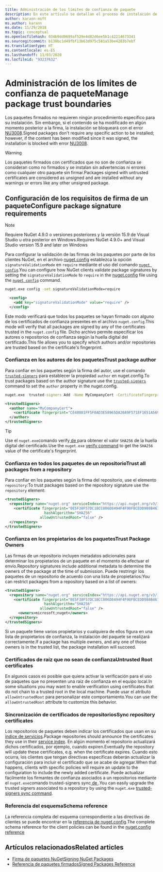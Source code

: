 ```yaml
---
title: Administración de los límites de confianza de paquete
description: En este artículo se detallan el proceso de instalación de paquetes NuGet firmados y las opciones de configuración de la confianza en la firma de los paquetes.
author: karann-msft
ms.author: karann
ms.date: 11/29/2018
ms.topic: conceptual
ms.openlocfilehash: 034b9dd9699af529e4d82d6ee5b1c42214673341
ms.sourcegitcommit: b138bc1d49fbf13b63d975c581a53be4283b7ebf
ms.translationtype: HT
ms.contentlocale: es-ES
ms.lasthandoff: 11/03/2020
ms.locfileid: "93237632"
---
```

# <a name="manage-package-trust-boundaries"></a><span data-ttu-id="e8238-103">Administración de los límites de confianza de paquete</span><span class="sxs-lookup"><span data-stu-id="e8238-103">Manage package trust boundaries</span></span>

<span data-ttu-id="e8238-104">Los paquetes firmados no requieren ningún procedimiento específico para su instalación. Sin embargo, si el contenido se ha modificado en algún momento posterior a la firma, la instalación se bloqueará con el error [NU3008](../reference/errors-and-warnings/NU3008.md).</span><span class="sxs-lookup"><span data-stu-id="e8238-104">Signed packages don't require any specific action to be installed; however, if the content has been modified since it was signed, the installation is blocked with error [NU3008](../reference/errors-and-warnings/NU3008.md).</span></span>

> [!Warning]
> <span data-ttu-id="e8238-105">Los paquetes firmados con certificados que no son de confianza se consideran como no firmados y se instalan sin advertencias ni errores como cualquier otro paquete sin firmar.</span><span class="sxs-lookup"><span data-stu-id="e8238-105">Packages signed with untrusted certificates are considered as unsigned and are installed without any warnings or errors like any other unsigned package.</span></span>

## <a name="configure-package-signature-requirements"></a><span data-ttu-id="e8238-106">Configuración de los requisitos de firma de un paquete</span><span class="sxs-lookup"><span data-stu-id="e8238-106">Configure package signature requirements</span></span>

> [!Note]
> <span data-ttu-id="e8238-107">Requiere NuGet 4.9.0 o versiones posteriores y la versión 15.9 de Visual Studio u otra posterior en Windows.</span><span class="sxs-lookup"><span data-stu-id="e8238-107">Requires NuGet 4.9.0+ and Visual Studio version 15.9 and later on Windows</span></span>

<span data-ttu-id="e8238-108">Para configurar la validación de las firmas de los paquetes por parte de los clientes NuGet, en el archivo [nuget.config](../reference/nuget-config-file.md) establezca la opción `signatureValidationMode` en `require` mediante el uso del comando [`nuget config`](../reference/cli-reference/cli-ref-config.md).</span><span class="sxs-lookup"><span data-stu-id="e8238-108">You can configure how NuGet clients validate package signatures by setting the `signatureValidationMode` to `require` in the [nuget.config](../reference/nuget-config-file.md) file using the [`nuget config`](../reference/cli-reference/cli-ref-config.md) command.</span></span>

```cmd
nuget.exe config -set signatureValidationMode=require
```

```xml
  <config>
    <add key="signatureValidationMode" value="require" />
  </config>
```

<span data-ttu-id="e8238-109">Este modo verificará que todos los paquetes se hayan firmado con alguno de los certificados de confianza presentes en el archivo `nuget.config`.</span><span class="sxs-lookup"><span data-stu-id="e8238-109">This mode will verify that all packages are signed by any of the certificates trusted in the `nuget.config` file.</span></span> <span data-ttu-id="e8238-110">Dicho archivo permite especificar los autores o repositorios de confianza según la huella digital del certificado.</span><span class="sxs-lookup"><span data-stu-id="e8238-110">This file allows you to specify which authors and/or repositories are trusted based on the certificate's fingerprint.</span></span>

### <a name="trust-package-author"></a><span data-ttu-id="e8238-111">Confianza en los autores de los paquetes</span><span class="sxs-lookup"><span data-stu-id="e8238-111">Trust package author</span></span>

<span data-ttu-id="e8238-112">Para confiar en los paquetes según la firma del autor, use el comando [`trusted-signers`](../reference/cli-reference/cli-ref-trusted-signers.md) para establecer la propiedad `author` en nuget.config.</span><span class="sxs-lookup"><span data-stu-id="e8238-112">To trust packages based on the author signature use the [`trusted-signers`](../reference/cli-reference/cli-ref-trusted-signers.md) command to set the `author` property in the nuget.config.</span></span>

```cmd
nuget.exe  trusted-signers Add -Name MyCompanyCert -CertificateFingerprint CE40881FF5F0AD3E58965DA20A9F571EF1651A56933748E1BF1C99E537C4E039 -FingerprintAlgorithm SHA256
```

```xml
<trustedSigners>
  <author name="MyCompanyCert">
    <certificate fingerprint="CE40881FF5F0AD3E58965DA20A9F571EF1651A56933748E1BF1C99E537C4E039" hashAlgorithm="SHA256" allowUntrustedRoot="false" />
  </author>
</trustedSigners>
```

>[!TIP]
><span data-ttu-id="e8238-113">Use el `nuget.exe`comando verify[ de ](../reference/cli-reference/cli-ref-verify.md) para obtener el valor `SHA256` de la huella digital del certificado.</span><span class="sxs-lookup"><span data-stu-id="e8238-113">Use the `nuget.exe` [verify command](../reference/cli-reference/cli-ref-verify.md) to get the `SHA256` value of the certificate's fingerprint.</span></span>


### <a name="trust-all-packages-from-a-repository"></a><span data-ttu-id="e8238-114">Confianza en todos los paquetes de un repositorio</span><span class="sxs-lookup"><span data-stu-id="e8238-114">Trust all packages from a repository</span></span>

<span data-ttu-id="e8238-115">Para confiar en los paquetes según la firma del repositorio, use el elemento `repository`:</span><span class="sxs-lookup"><span data-stu-id="e8238-115">To trust packages based on the repository signature use the `repository` element:</span></span>

```xml
<trustedSigners>  
  <repository name="nuget.org" serviceIndex="https://api.nuget.org/v3/index.json">
    <certificate fingerprint="0E5F38F57DC1BCC806D8494F4F90FBCEDD988B4676070...." 
                  hashAlgorithm="SHA256" 
                allowUntrustedRoot="false" />
  </repository>
</trustedSigners>
```

### <a name="trust-package-owners"></a><span data-ttu-id="e8238-116">Confianza en los propietarios de los paquetes</span><span class="sxs-lookup"><span data-stu-id="e8238-116">Trust Package Owners</span></span>

<span data-ttu-id="e8238-117">Las firmas de un repositorio incluyen metadatos adicionales para determinar los propietarios de un paquete en el momento de efectuar el envío.</span><span class="sxs-lookup"><span data-stu-id="e8238-117">Repository signatures include additional metadata to determine the owners of the package at the time of submission.</span></span> <span data-ttu-id="e8238-118">Puede restringir los paquetes de un repositorio de acuerdo con una lista de propietarios:</span><span class="sxs-lookup"><span data-stu-id="e8238-118">You can restrict packages from a repository based on a list of owners:</span></span>

```xml
<trustedSigners>  
  <repository name="nuget.org" serviceIndex="https://api.nuget.org/v3/index.json">
    <certificate fingerprint="0E5F38F57DC1BCC806D8494F4F90FBCEDD988B4676070...." 
                  hashAlgorithm="SHA256" 
                allowUntrustedRoot="false" />
      <owners>microsoft;nuget</owners>
  </repository>
</trustedSigners>
```

<span data-ttu-id="e8238-119">Si un paquete tiene varios propietarios y cualquiera de ellos figura en una lista de propietarios de confianza, la instalación del paquete se realizará correctamente.</span><span class="sxs-lookup"><span data-stu-id="e8238-119">If a package has multiple owners, and any one of those owners is in the trusted list, the package installation will succeed.</span></span>

### <a name="untrusted-root-certificates"></a><span data-ttu-id="e8238-120">Certificados de raíz que no sean de confianza</span><span class="sxs-lookup"><span data-stu-id="e8238-120">Untrusted Root certificates</span></span>

<span data-ttu-id="e8238-121">En algunos casos es posible que quiera activar la verificación para el uso de paquetes que no presenten una raíz de confianza en el equipo local.</span><span class="sxs-lookup"><span data-stu-id="e8238-121">In some situations you may want to enable verification using certificates that do not chain to a trusted root in the local machine.</span></span> <span data-ttu-id="e8238-122">Puede usar el atributo `allowUntrustedRoot` para personalizar este comportamiento.</span><span class="sxs-lookup"><span data-stu-id="e8238-122">You can use the `allowUntrustedRoot` attribute to customize this behavior.</span></span>

### <a name="sync-repository-certificates"></a><span data-ttu-id="e8238-123">Sincronización de certificados de repositorios</span><span class="sxs-lookup"><span data-stu-id="e8238-123">Sync repository certificates</span></span>

<span data-ttu-id="e8238-124">Los repositorios de paquetes deben indicar los certificados que usan en su [índice de servicios](../api/service-index.md).</span><span class="sxs-lookup"><span data-stu-id="e8238-124">Package repositories should announce the certificates they use in their [service index](../api/service-index.md).</span></span> <span data-ttu-id="e8238-125">En algún momento el repositorio actualizará dichos certificados, por ejemplo, cuando expiren.</span><span class="sxs-lookup"><span data-stu-id="e8238-125">Eventually the repository will update these certificates, e.g. when the certificate expires.</span></span> <span data-ttu-id="e8238-126">Cuando esto ocurra, los clientes que tengan directivas específicas deberán actualizar la configuración para incluir el certificado que se acabe de agregar.</span><span class="sxs-lookup"><span data-stu-id="e8238-126">When that happens, clients with specific policies will require an update to the configuration to include the newly added certificate.</span></span> <span data-ttu-id="e8238-127">Puede actualizar fácilmente los firmantes de confianza asociados a un repositorios mediante el `nuget.exe`comando trusted-signers sync[ de ](../reference/cli-reference/cli-ref-trusted-signers.md#nuget-trusted-signers-sync--name-name).</span><span class="sxs-lookup"><span data-stu-id="e8238-127">You can easily upgrade the trusted signers associated to a repository by using the `nuget.exe` [trusted-signers sync command](../reference/cli-reference/cli-ref-trusted-signers.md#nuget-trusted-signers-sync--name-name).</span></span>

### <a name="schema-reference"></a><span data-ttu-id="e8238-128">Referencia del esquema</span><span class="sxs-lookup"><span data-stu-id="e8238-128">Schema reference</span></span>

<span data-ttu-id="e8238-129">La referencia completa del esquema correspondiente a las directivas de clientes se puede encontrar en la [referencia de nuget.config](../reference/nuget-config-file.md#trustedsigners-section).</span><span class="sxs-lookup"><span data-stu-id="e8238-129">The complete schema reference for the client policies can be found in the [nuget.config reference](../reference/nuget-config-file.md#trustedsigners-section)</span></span>

## <a name="related-articles"></a><span data-ttu-id="e8238-130">Artículos relacionados</span><span class="sxs-lookup"><span data-stu-id="e8238-130">Related articles</span></span>

- [<span data-ttu-id="e8238-131">Firma de paquetes NuGet</span><span class="sxs-lookup"><span data-stu-id="e8238-131">Signing NuGet Packages</span></span>](../create-packages/Sign-a-Package.md)
- [<span data-ttu-id="e8238-132">Referencia de paquetes firmados</span><span class="sxs-lookup"><span data-stu-id="e8238-132">Signed Packages Reference</span></span>](../reference/Signed-Packages-Reference.md)

